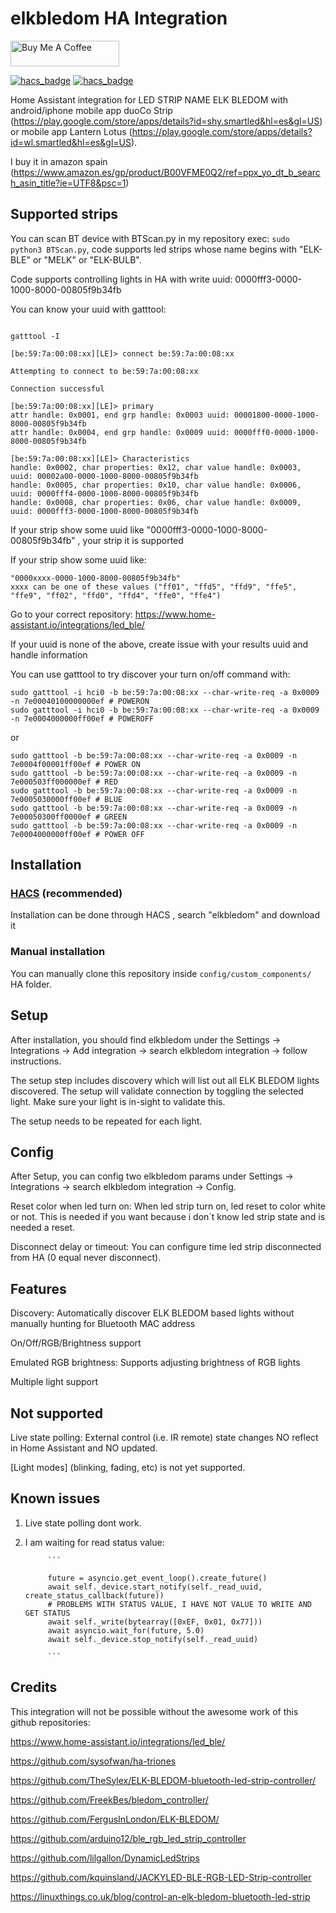 # elkbledom HA Integration

<a href="https://www.buymeacoffee.com/davecoderuiz" target="_blank"><img src="https://cdn.buymeacoffee.com/buttons/default-orange.png" alt="Buy Me A Coffee" height="41" width="174"></a>

[![hacs_badge](https://img.shields.io/badge/HACS-Default-41BDF5.svg)](https://github.com/hacs/integration)
[![hacs_badge](https://img.shields.io/badge/HACS-Custom-41BDF5.svg)](https://github.com/hacs/integration)

Home Assistant integration for LED STRIP NAME ELK BLEDOM with android/iphone mobile app duoCo Strip (https://play.google.com/store/apps/details?id=shy.smartled&hl=es&gl=US) or mobile app Lantern Lotus (https://play.google.com/store/apps/details?id=wl.smartled&hl=es&gl=US).

I buy it in amazon spain (https://www.amazon.es/gp/product/B00VFME0Q2/ref=ppx_yo_dt_b_search_asin_title?ie=UTF8&psc=1)

## Supported strips

You can scan BT device with BTScan.py in my repository exec: ``` sudo python3 BTScan.py ```, code supports led strips whose name begins with "ELK-BLE" or "MELK" or "ELK-BULB".

Code supports controlling lights in HA with write uuid: 0000fff3-0000-1000-8000-00805f9b34fb

You can know your uuid with gatttool:

```

gatttool -I

[be:59:7a:00:08:xx][LE]> connect be:59:7a:00:08:xx

Attempting to connect to be:59:7a:00:08:xx

Connection successful

[be:59:7a:00:08:xx][LE]> primary
attr handle: 0x0001, end grp handle: 0x0003 uuid: 00001800-0000-1000-8000-00805f9b34fb
attr handle: 0x0004, end grp handle: 0x0009 uuid: 0000fff0-0000-1000-8000-00805f9b34fb

[be:59:7a:00:08:xx][LE]> Characteristics
handle: 0x0002, char properties: 0x12, char value handle: 0x0003, uuid: 00002a00-0000-1000-8000-00805f9b34fb
handle: 0x0005, char properties: 0x10, char value handle: 0x0006, uuid: 0000fff4-0000-1000-8000-00805f9b34fb
handle: 0x0008, char properties: 0x06, char value handle: 0x0009, uuid: 0000fff3-0000-1000-8000-00805f9b34fb

```

If your strip show some uuid like "0000fff3-0000-1000-8000-00805f9b34fb" , your strip it is supported

If your strip show some uuid like:

    "0000xxxx-0000-1000-8000-00805f9b34fb"
    xxxx can be one of these values ("ff01", "ffd5", "ffd9", "ffe5", "ffe9", "ff02", "ffd0", "ffd4", "ffe0", "ffe4")
            
Go to your correct repository: https://www.home-assistant.io/integrations/led_ble/

If your uuid is none of the above, create issue with your results uuid and handle information

You can use gatttool to try discover your turn on/off command with:

```
sudo gatttool -i hci0 -b be:59:7a:00:08:xx --char-write-req -a 0x0009 -n 7e00040100000000ef # POWERON
sudo gatttool -i hci0 -b be:59:7a:00:08:xx --char-write-req -a 0x0009 -n 7e0004000000ff00ef # POWEROFF
```
or
```
sudo gatttool -b be:59:7a:00:08:xx --char-write-req -a 0x0009 -n 7e0004f00001ff00ef # POWER ON
sudo gatttool -b be:59:7a:00:08:xx --char-write-req -a 0x0009 -n 7e000503ff000000ef # RED
sudo gatttool -b be:59:7a:00:08:xx --char-write-req -a 0x0009 -n 7e0005030000ff00ef # BLUE
sudo gatttool -b be:59:7a:00:08:xx --char-write-req -a 0x0009 -n 7e00050300ff0000ef # GREEN
sudo gatttool -b be:59:7a:00:08:xx --char-write-req -a 0x0009 -n 7e0004000000ff00ef # POWER OFF
```

## Installation

### [HACS](https://hacs.xyz/) (recommended)

Installation can be done through HACS , search "elkbledom" and download it

### Manual installation

You can manually clone this repository inside `config/custom_components/` HA folder.

## Setup

After installation, you should find elkbledom under the Settings -> Integrations -> Add integration -> search elkbledom integration -> follow instructions.

The setup step includes discovery which will list out all ELK BLEDOM lights discovered. The setup will validate connection by toggling the selected light. Make sure your light is in-sight to validate this.

The setup needs to be repeated for each light.

## Config

After Setup, you can config two elkbledom params under Settings -> Integrations -> search elkbledom integration -> Config.

Reset color when led turn on: When led strip turn on, led reset to color white or not. This is needed if you want because i don´t know led strip state and is needed a reset.

Disconnect delay or timeout: You can configure time led strip disconnected from HA (0 equal never disconnect).

## Features
Discovery: Automatically discover ELK BLEDOM based lights without manually hunting for Bluetooth MAC address

On/Off/RGB/Brightness support

Emulated RGB brightness: Supports adjusting brightness of RGB lights

Multiple light support

## Not supported

Live state polling: External control (i.e. IR remote) state changes NO reflect in Home Assistant and NO updated.

[Light modes] (blinking, fading, etc) is not yet supported.

## Known issues

1. Live state polling dont work.

3. I am waiting for read status value:

            ```
            
            future = asyncio.get_event_loop().create_future()
            await self._device.start_notify(self._read_uuid, create_status_callback(future))
            # PROBLEMS WITH STATUS VALUE, I HAVE NOT VALUE TO WRITE AND GET STATUS
            await self._write(bytearray([0xEF, 0x01, 0x77]))
            await asyncio.wait_for(future, 5.0)
            await self._device.stop_notify(self._read_uuid)
            
            ```

## Credits
This integration will not be possible without the awesome work of this github repositories:

https://www.home-assistant.io/integrations/led_ble/

https://github.com/sysofwan/ha-triones

https://github.com/TheSylex/ELK-BLEDOM-bluetooth-led-strip-controller/

https://github.com/FreekBes/bledom_controller/

https://github.com/FergusInLondon/ELK-BLEDOM/

https://github.com/arduino12/ble_rgb_led_strip_controller

https://github.com/lilgallon/DynamicLedStrips

https://github.com/kquinsland/JACKYLED-BLE-RGB-LED-Strip-controller

https://linuxthings.co.uk/blog/control-an-elk-bledom-bluetooth-led-strip
